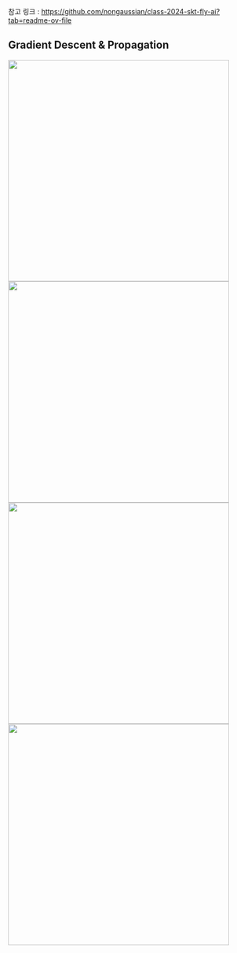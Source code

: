 참고 링크 : https://github.com/nongaussian/class-2024-skt-fly-ai?tab=readme-ov-file

## Gradient Descent & Propagation
<img width="450" src="https://github.com/namkidong98/SKT_FLY_AI_Challenger4/assets/113520117/0c811734-2952-462b-85f7-f3f64a50c22b">
<img width="450" src="https://github.com/namkidong98/SKT_FLY_AI_Challenger4/assets/113520117/42f52e62-61a4-49de-b668-7d2ff68b9320">
<img width="450" src="https://github.com/namkidong98/SKT_FLY_AI_Challenger4/assets/113520117/9adaffe5-ae07-4e22-861b-ae16bc25ded2">
<img width="450" src="https://github.com/namkidong98/SKT_FLY_AI_Challenger4/assets/113520117/208a200f-d495-4fe0-9877-022ee6bf6769">

<br>

## 
